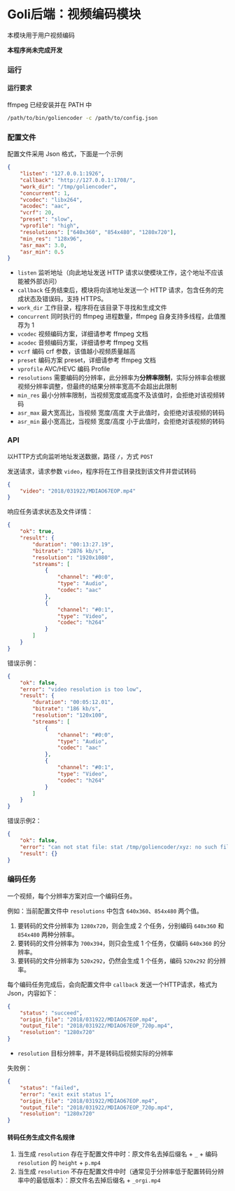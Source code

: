# Goli后端：视频编码模块

本模块用于用户视频编码

**本程序尚未完成开发**

### 运行

#### 运行要求

ffmpeg 已经安装并在 PATH 中

```bash
/path/to/bin/goliencoder -c /path/to/config.json
```

### 配置文件

配置文件采用 Json 格式，下面是一个示例
```json
{
	"listen": "127.0.0.1:1926",
	"callback": "http://127.0.0.1:1708/",
	"work_dir": "/tmp/goliencoder",
	"concurrent": 1,
	"vcodec": "libx264",
	"acodec": "aac",
	"vcrf": 20,
	"preset": "slow",
	"vprofile": "high",
	"resolutions": ["640x360", "854x480", "1280x720"],
	"min_res": "128x96",
	"asr_max": 3.0,
	"asr_min": 0.5
}
```

* `listen` 监听地址（向此地址发送 HTTP 请求以使模块工作，这个地址不应该能被外部访问）
* `callback` 任务结束后，模块将向该地址发送一个 HTTP 请求，包含任务的完成状态及错误码，支持 HTTPS。
* `work_dir` 工作目录，程序将在该目录下寻找和生成文件
* `concurrent` 同时执行的 ffmpeg 进程数量，ffmpeg 自身支持多线程，此值推荐为 1
* `vcodec` 视频编码方案，详细请参考 ffmpeg 文档
* `acodec` 音频编码方案，详细请参考 ffmpeg 文档
* `vcrf` 编码 crf 参数，该值越小视频质量越高
* `preset` 编码方案 preset，详细请参考 ffmpeg 文档
* `vprofile` AVC/HEVC 编码 Profile
* `resolutions` 需要编码的分辨率，此分辨率为**分辨率限制**，实际分辨率会根据视频分辨率调整，但最终的结果分辨率宽高不会超出此限制
* `min_res` 最小分辨率限制，当视频宽度或高度不及该值时，会拒绝对该视频转码
* `asr_max` 最大宽高比，当视频 宽度/高度 大于此值时，会拒绝对该视频的转码
* `asr_min` 最小宽高比，当视频 宽度/高度 小于此值时，会拒绝对该视频的转码

### API

以HTTP方式向监听地址发送数据，路径 `/`，方式 `POST`

发送请求，请求参数 `video`，程序将在工作目录找到该文件并尝试转码
```json
{
	"video": "2018/031922/MDIAO67EOP.mp4"
}
```

响应任务请求状态及文件详情：
```json
{
	"ok": true,
	"result": {
		"duration": "00:13:27.19",
		"bitrate": "2876 kb/s",
		"resolution": "1920x1080",
		"streams": [
			{
				"channel": "#0:0",
				"type": "Audio",
				"codec": "aac"
			},
			{
				"channel": "#0:1",
				"type": "Video",
				"codec": "h264"
			}
		]
	}
}
```
错误示例：
```json
{
	"ok": false,
	"error": "video resolution is too low",
	"result": {
		"duration": "00:05:12.01",
		"bitrate": "186 kb/s",
		"resolution": "120x100",
		"streams": [
			{
				"channel": "#0:0",
				"type": "Audio",
				"codec": "aac"
			},
			{
				"channel": "#0:1",
				"type": "Video",
				"codec": "h264"
			}
		]
	}
}
```

错误示例2：
```json
{
	"ok": false,
	"error": "can not stat file: stat /tmp/goliencoder/xyz: no such file or directory",
	"result": {}
}
```

### 编码任务

一个视频，每个分辨率方案对应一个编码任务。

例如：当前配置文件中 `resolutions` 中包含 `640x360`、`854x480` 两个值。

1. 要转码的文件分辨率为 `1280x720`，则会生成 2 个任务，分别编码 `640x360` 和 `854x480` 两种分辨率。
1. 要转码的文件分辨率为 `700x394`，则只会生成 1 个任务，仅编码 `640x360` 的分辨率。
1. 要转码的文件分辨率为 `520x292`，仍然会生成 1 个任务，编码 `520x292` 的分辨率。

每个编码任务完成后，会向配置文件中 `callback` 发送一个HTTP请求，格式为 Json，内容如下：
```json
{
	"status": "succeed",
	"origin_file": "2018/031922/MDIAO67EOP.mp4",
	"output_file": "2018/031922/MDIAO67EOP_720p.mp4",
	"resolution": "1280x720"
}
```

* `resolution` 目标分辨率，并不是转码后视频实际的分辨率

失败例：
```json
{
	"status": "failed",
	"error": "exit exit status 1",
	"origin_file": "2018/031922/MDIAO67EOP.mp4",
	"output_file": "2018/031922/MDIAO67EOP_720p.mp4",
	"resolution": "1280x720"
}
```

#### 转码任务生成文件名规律

1. 当生成 `resolution` 存在于配置文件中时：原文件名去掉后缀名 + `_` + 编码 `resolution` 的 `height` + `p.mp4`
1. 当生成 `resolution` 不存在配置文件中时（通常见于分辨率低于配置转码分辨率中的最低版本）：原文件名去掉后缀名 + `_orgi.mp4`